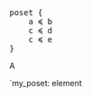 <pre class='mcdp_poset' id='my_poset' >
poset {
    a ≼ b
    c ≼ d
    c ≼ e
}
</pre>

A
<render class='hasse' id='my_poset'/>

<mcdp-value>`my_poset: element</mcdp-value> 


<render class='hasse' id='my_poset'></render>